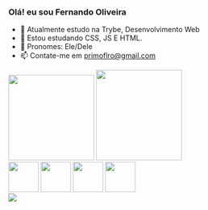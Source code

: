 ### Olá! eu sou Fernando Oliveira

- 👋 Atualmente estudo na Trybe, Desenvolvimento Web
- 👀 Estou estudando CSS, JS E HTML.
- 🌱 Pronomes: Ele/Dele
- 📫 Contate-me em primoflro@gmail.com

<div>
  <img height = "170em" src = "https://github-readme-stats.vercel.app/api?username=Fernando-Oli&show_icons=true&hide=contribs,prs&cache_seconds=86400&theme=darcula" />
  <img width = "170em" height = "180em" src = "https://github-readme-stats.vercel.app/api/top-langs/?username=Fernando-Oli&langs_count=8" />
</div>
<div>
  <img height = "60em" src="https://cdn.jsdelivr.net/gh/devicons/devicon/icons/html5/html5-original.svg" />
  <img height = "60em" src="https://cdn.jsdelivr.net/gh/devicons/devicon/icons/javascript/javascript-original.svg" />
  <img height = "60em" src="https://cdn.jsdelivr.net/gh/devicons/devicon/icons/css3/css3-original.svg" />
  <img height = "60em" src="https://cdn.jsdelivr.net/gh/devicons/devicon/icons/linux/linux-original.svg" />
</div>
<div> 
<a href ="https://www.linkedin.com/in/fernando1806/" target = "_blank"><img src = "https://img.shields.io/badge/LinkedIn-0077B5?style=for-the-badge&logo=linkedin&logoColor=white" target = "_blank"/></a>

</div>

